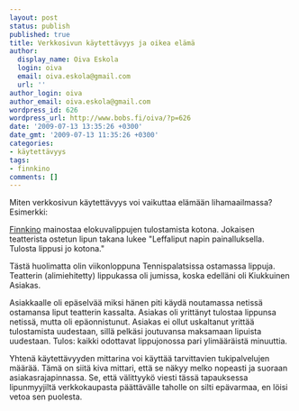 ```yaml
---
layout: post
status: publish
published: true
title: Verkkosivun käytettävyys ja oikea elämä
author:
  display_name: Oiva Eskola
  login: oiva
  email: oiva.eskola@gmail.com
  url: ''
author_login: oiva
author_email: oiva.eskola@gmail.com
wordpress_id: 626
wordpress_url: http://www.bobs.fi/oiva/?p=626
date: '2009-07-13 13:35:26 +0300'
date_gmt: '2009-07-13 11:35:26 +0300'
categories:
- käytettävyys
tags:
- finnkino
comments: []
---
```

<p>Miten verkkosivun käytettävyys voi vaikuttaa elämään lihamaailmassa? Esimerkki:</p>
<p><a href="http://www.finnkino.fi/">Finnkino</a> mainostaa elokuvalippujen tulostamista kotona. Jokaisen teatterista ostetun lipun takana lukee "Leffaliput napin painalluksella. Tulosta lippusi jo kotona."</p>
<p>Tästä huolimatta olin viikonloppuna Tennispalatsissa ostamassa lippuja. Teatterin (alimiehitetty) lippukassa oli jumissa, koska edelläni oli Kiukkuinen Asiakas.</p>
<p>Asiakkaalle oli epäselvää miksi hänen piti käydä noutamassa netissä ostamansa liput teatterin kassalta. Asiakas oli yrittänyt tulostaa lippunsa netissä, mutta oli epäonnistunut. Asiakas ei ollut uskaltanut yrittää tulostamista uudestaan, sillä pelkäsi joutuvansa maksamaan lipuista uudestaan. Tulos: kaikki odottavat lippujonossa pari ylimääräistä minuuttia.</p>
<p>Yhtenä käytettävyyden mittarina voi käyttää tarvittavien tukipalvelujen määrää. Tämä on siitä kiva mittari, että se näkyy melko nopeasti ja suoraan asiakasrajapinnassa. Se, että välittyykö viesti tässä tapauksessa lipunmyyjiltä verkkokaupasta päättävälle taholle on silti epävarmaa, en löisi vetoa sen puolesta.</p>
